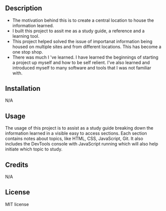 # <PRework Study Guide Webpage>

## Description

- The motivation behind this is to create a central location to house the information learned.
- I built this project to assit me as a study guide, a reference and a learning tool.
- This project helped solved the issue of importanat information being housed on multiple sites and from different locations. This has become a one stop shop.
- There was much I 've learned. I have learned the beginnings of starting a project up myself and how to be self relient. I've also learned and introduced myself to many software and tools that I was not familiar with.

## Installation

N/A

## Usage

The usage of this project is to assist as a study guide breaking down the information learned in a visible easy to access sections. Each section contains notes about topics, like HTML, CSS, JavaScript, Git. It also includes the DevTools console with JavaScript running which will also help initiate which topic to study.

## Credits

N/A

## License

MIT license

